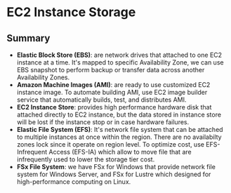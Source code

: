 # EC2 Instance Storage

## Summary

- **Elastic Block Store (EBS)**: are network drives that attached to one EC2 instance at a time. It's mapped to specific Availability Zone, we can use EBS snapshot to perform backup or transfer data across another Availability Zones.
- **Amazon Machine Images (AMI)**: are ready to use customized EC2 instance image. To automate building AMI, use EC2 image builder service that automatically builds, test, and distributes AMI.
- **EC2 Instance Store**: provides high performance hardware disk that attached directly to EC2 instance, but the data stored in instance store will be lost if the instance stop or in case hardware failures.
- **Elastic File System (EFS)**: It's network file system that can be attached to multiple instances at once within the region. There are no availabilty zones lock since it operate on region level. To optimize cost, use EFS-Infrequent Access (EFS-IA) which allow to move file that are infrequently used to lower the storage tier cost.
- **FSx File System**: we have FSx for Windows that provide network file system for Windows Server, and FSx for Lustre which designed for high-performance computing on Linux.